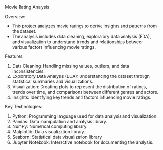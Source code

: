 Movie Rating Analysis

Overview:
- This project analyzes movie ratings to derive insights and patterns from the dataset.
- The analysis includes data cleaning, exploratory data analysis (EDA), and visualization to understand trends and relationships between various factors influencing movie ratings.

Features:
1. Data Cleaning: Handling missing values, outliers, and data inconsistencies.
2. Exploratory Data Analysis (EDA): Understanding the dataset through statistical summaries and visualizations.
3. Visualization: Creating plots to represent the distribution of ratings, trends over time, and comparisons between different genres and actors.
4. Insights: Identifying key trends and factors influencing movie ratings.

Key Technologies:
1. Python: Programming language used for data analysis and visualization.
2. Pandas: Data manipulation and analysis library.
3. NumPy: Numerical computing library.
4. Matplotlib: Data visualization library.
5. Seaborn: Statistical data visualization library.
6. Jupyter Notebook: Interactive notebook for documenting the analysis.
